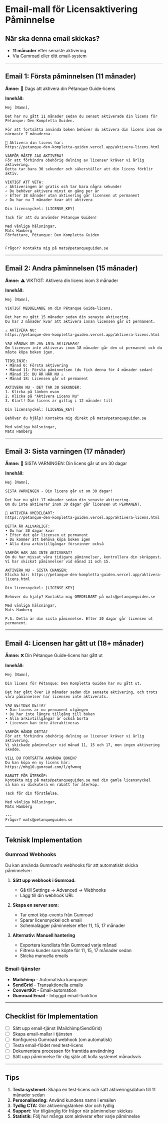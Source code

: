 # Email-mall för Licensaktivering Påminnelse

## När ska denna email skickas?
- **11 månader** efter senaste aktivering
- Via Gumroad eller ditt email-system

---

## Email 1: Första påminnelsen (11 månader)

**Ämne:** 🔔 Dags att aktivera din Pétanque Guide-licens

**Innehåll:**

```
Hej [Namn],

Det har nu gått 11 månader sedan du senast aktiverade din licens för Pétanque: Den Kompletta Guiden.

För att fortsätta använda boken behöver du aktivera din licens inom de närmaste 7 månaderna.

🔑 Aktivera din licens här:
https://petanque-den-kompletta-guiden.vercel.app/aktivera-licens.html

VARFÖR MÅSTE JAG AKTIVERA?
För att förhindra obehörig delning av licenser kräver vi årlig aktivering. 
Detta tar bara 30 sekunder och säkerställer att din licens förblir aktiv.

VIKTIGT ATT VETA:
✓ Aktiveringen är gratis och tar bara några sekunder
✓ Du behöver aktivera minst en gång per år
✓ Efter 18 månader utan aktivering går licensen ut permanent
✓ Du har nu 7 månader kvar att aktivera

Din licensnyckel: [LICENSE_KEY]

Tack för att du använder Pétanque Guiden!

Med vänliga hälsningar,
Mats Hamberg
Författare, Pétanque: Den Kompletta Guiden

---
Frågor? Kontakta mig på mats@petanqueguiden.se
```

---

## Email 2: Andra påminnelsen (15 månader)

**Ämne:** ⚠️ VIKTIGT: Aktivera din licens inom 3 månader

**Innehåll:**

```
Hej [Namn],

VIKTIGT MEDDELANDE om din Pétanque Guide-licens.

Det har nu gått 15 månader sedan din senaste aktivering.
Du har 3 månader kvar att aktivera innan licensen går ut permanent.

⚠️ AKTIVERA NU:
https://petanque-den-kompletta-guiden.vercel.app/aktivera-licens.html

VAD HÄNDER OM JAG INTE AKTIVERAR?
Om licensen inte aktiveras inom 18 månader går den ut permanent och du måste köpa boken igen.

TIDSLINJE:
• Månad 0: Första aktivering
• Månad 11: Första påminnelsen (du fick denna för 4 månader sedan)
• Månad 15: DU ÄR HÄR NU ⚠️
• Månad 18: Licensen går ut permanent

AKTIVERA NU - DET TAR 30 SEKUNDER:
1. Klicka på länken ovan
2. Klicka på "Aktivera Licens Nu"
3. Klart! Din licens är giltig i 12 månader till

Din licensnyckel: [LICENSE_KEY]

Behöver du hjälp? Kontakta mig direkt på mats@petanqueguiden.se

Med vänliga hälsningar,
Mats Hamberg
```

---

## Email 3: Sista varningen (17 månader)

**Ämne:** 🚨 SISTA VARNINGEN: Din licens går ut om 30 dagar

**Innehåll:**

```
Hej [Namn],

SISTA VARNINGEN - Din licens går ut om 30 dagar!

Det har nu gått 17 månader sedan din senaste aktivering.
Om du inte aktiverar inom 30 dagar går licensen ut PERMANENT.

🚨 AKTIVERA OMEDELBART:
https://petanque-den-kompletta-guiden.vercel.app/aktivera-licens.html

DETTA ÄR ALLVARLIGT:
• Du har 30 dagar kvar
• Efter det går licensen ut permanent
• Du kommer att behöva köpa boken igen
• Alla dina arkivtillgångar försvinner också

VARFÖR HAR JAG INTE AKTIVERAT?
Om du har missat våra tidigare påminnelser, kontrollera din skräppost.
Vi har skickat påminnelser vid månad 11 och 15.

AKTIVERA NU - SISTA CHANSEN:
Klicka här: https://petanque-den-kompletta-guiden.vercel.app/aktivera-licens.html

Din licensnyckel: [LICENSE_KEY]

Behöver du hjälp? Kontakta mig OMEDELBART på mats@petanqueguiden.se

Med vänliga hälsningar,
Mats Hamberg

P.S. Detta är din sista påminnelse. Efter 30 dagar går licensen ut permanent.
```

---

## Email 4: Licensen har gått ut (18+ månader)

**Ämne:** ❌ Din Pétanque Guide-licens har gått ut

**Innehåll:**

```
Hej [Namn],

Din licens för Pétanque: Den Kompletta Guiden har nu gått ut.

Det har gått över 18 månader sedan din senaste aktivering, och trots våra påminnelser har licensen inte aktiverats.

VAD BETYDER DETTA?
• Din licens är nu permanent utgången
• Du har inte längre tillgång till boken
• Alla arkivtillgångar är också borta
• Licensen kan inte återaktiveras

VARFÖR HÄNDE DETTA?
För att förhindra obehörig delning av licenser kräver vi årlig aktivering.
Vi skickade påminnelser vid månad 11, 15 och 17, men ingen aktivering skedde.

VILL DU FORTSÄTTA ANVÄNDA BOKEN?
Du kan köpa en ny licens här:
https://mhg10.gumroad.com/l/qfwmvg

RABATT FÖR ÅTERKÖP:
Kontakta mig på mats@petanqueguiden.se med din gamla licensnyckel 
så kan vi diskutera en rabatt för återköp.

Tack för din förståelse.

Med vänliga hälsningar,
Mats Hamberg

---
Frågor? mats@petanqueguiden.se
```

---

## Teknisk Implementation

### Gumroad Webhooks
Du kan använda Gumroad's webhooks för att automatiskt skicka påminnelser:

1. **Sätt upp webhook i Gumroad:**
   - Gå till Settings → Advanced → Webhooks
   - Lägg till din webhook URL

2. **Skapa en server som:**
   - Tar emot köp-events från Gumroad
   - Sparar licensnyckel och email
   - Schemalägger påminnelser efter 11, 15, 17 månader

3. **Alternativ: Manuell hantering**
   - Exportera kundlista från Gumroad varje månad
   - Filtrera kunder som köpte för 11, 15, 17 månader sedan
   - Skicka manuella emails

### Email-tjänster
- **Mailchimp** - Automatiska kampanjer
- **SendGrid** - Transaktionella emails
- **ConvertKit** - Email-automation
- **Gumroad Email** - Inbyggd email-funktion

---

## Checklist för Implementation

- [ ] Sätt upp email-tjänst (Mailchimp/SendGrid)
- [ ] Skapa email-mallar i tjänsten
- [ ] Konfigurera Gumroad webhook (om automatisk)
- [ ] Testa email-flödet med test-licens
- [ ] Dokumentera processen för framtida användning
- [ ] Sätt upp påminnelse för dig själv att kolla systemet månadsvis

---

## Tips

1. **Testa systemet:** Skapa en test-licens och sätt aktiveringsdatum till 11 månader sedan
2. **Personalisering:** Använd kundens namn i emailen
3. **Tydlig CTA:** Gör aktiveringslänken stor och tydlig
4. **Support:** Var tillgänglig för frågor när påminnelser skickas
5. **Statistik:** Följ hur många som aktiverar efter varje påminnelse
